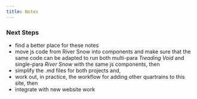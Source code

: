 ```yaml
---
title: Notes
---
```

### Next Steps
- find a better place for these notes
- move js code from River Snow into components and make sure that the same code can be adapted to run both multi-para *Treading Void* and single-para *River Snow* with the same js components, then
- simplify the .md files for both projects and, 
- work out, in practice, the workflow for adding other quartrains to this site, then
- integrate with new website work